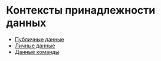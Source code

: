 Контексты принадлежности данных
===============================

*   [Публичные данные](global.md)
*   [Личные данные](user.md)
*   [Данные команды](team.md)
